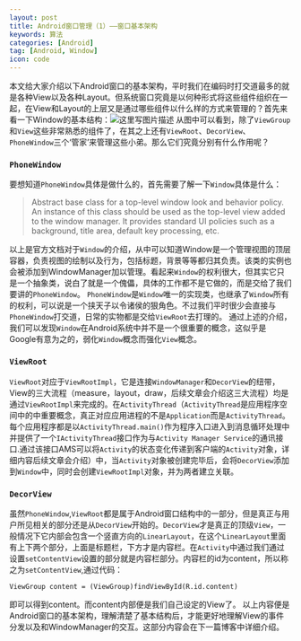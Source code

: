 ```yaml
---
layout: post
title: Android窗口管理（1）——窗口基本架构
keywords: 算法
categories: [Android]
tag: [Android, Window]
icon: code
---
```

本文给大家介绍以下Android窗口的基本架构，平时我们在编码时打交道最多的就是各种View以及各种Layout。但系统窗口究竟是以何种形式将这些组件组织在一起，在View和Layout的上层又是通过哪些组件以什么样的方式来管理的？首先来看一下Window的基本结构：![这里写图片描述](http://img.blog.csdn.net/20161023151515419)
从图中可以看到，除了`ViewGroup`和`View`这些非常熟悉的组件了，在其之上还有`ViewRoot`、`DecorView`、`PhoneWindow`三个‘管家’来管理这些小弟。那么它们究竟分别有什么作用呢？

### `PhoneWindow`
要想知道`PhoneWindow`具体是做什么的，首先需要了解一下`Window`具体是什么：
>Abstract base class for a top-level window look and behavior policy. An instance of this class should be used as the top-level view added to the window manager. It provides standard UI policies such as a background, title area, default key processing, etc.

以上是官方文档对于`Window`的介绍，从中可以知道Window是一个管理视图的顶层容器，负责视图的绘制以及行为，包括标题，背景等等都归其负责。该类的实例也会被添加到WindowManager加以管理。看起来`Window`的权利很大，但其实它只是一个抽象类，说白了就是一个傀儡，具体的工作都不是它做的，而是交给了我们要讲的`PhoneWindow`。
`PhoneWindow`是`Window`唯一的实现类，也继承了`Window`所有的权利，可以说是一个挟天子以令诸侯的狠角色。不过我们平时很少会直接与`PhoneWindow`打交道，日常的实物都是交给`ViewRoot`去打理的。
通过上述的介绍，我们可以发现`Window`在Android系统中并不是一个很重要的概念，这似乎是Google有意为之的，弱化`Window`概念而强化`View`概念。

### `ViewRoot`
`ViewRoot`对应于`ViewRootImpl`，它是连接`WindowManager`和`DecorView`的纽带，View的三大流程（measure，layout，draw，后续文章会介绍这三大流程）均是通过`ViewRootImpl`来完成的。在`ActivityThread`（`ActivityThread`是应用程序空间中的中重要概念，真正对应应用进程的不是`Application`而是`ActivityThread`。每个应用程序都是以`ActivityThread.main()`作为程序入口进入到消息循环处理中并提供了一个`IActivityThread`接口作为与`Activity Manager Service`的通讯接口.通过该接口AMS可以将`Activity`的状态变化传递到客户端的`Activity`对象，详细内容后续文章会介绍）中，当`Activity`对象被创建完毕后，会将`DecorView`添加到`Window`中，同时会创建`ViewRootImpl`对象，并为两者建立关联。

### `DecorView`
虽然`PhoneWindow`,`ViewRoot`都是属于Android窗口结构中的一部分，但是真正与用户所见相关的部分还是从`DecorView`开始的。`DecorView`才是真正的顶级`View`，一般情况下它内部会包含一个竖直方向的`LinearLayout`，在这个`LinearLayout`里面有上下两个部分，上面是标题栏，下方才是内容栏。在`Activity`中通过我们通过设置`setContentView`设置的部分就是内容栏部分。内容栏的id为content，所以称之为`setContentView`,通过代码：
```
ViewGroup content = (ViewGroup)findViewById(R.id.content)
```
即可以得到content。而content内部便是我们自己设定的View了。
以上内容便是Android窗口的基本架构，理解清楚了基本结构后，才能更好地理解View的事件分发以及和WindowManager的交互。这部分内容会在下一篇博客中详细介绍。
